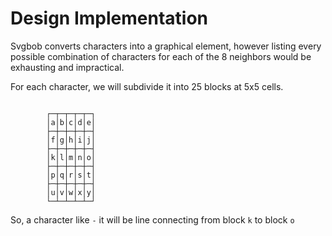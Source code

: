 # Design Implementation

Svgbob converts characters into a graphical element, however listing every possible combination of characters for each of the 8 neighbors
would be exhausting and impractical.

For each character, we will subdivide it into 25 blocks at 5x5 cells.

```bob

        ┌─┬─┬─┬─┬─┐
        │a│b│c│d│e│
        ├─┼─┼─┼─┼─┤
        │f│g│h│i│j│
        ├─┼─┼─┼─┼─┤
        │k│l│m│n│o│
        ├─┼─┼─┼─┼─┤
        │p│q│r│s│t│
        ├─┼─┼─┼─┼─┤
        │u│v│w│x│y│
        └─┴─┴─┴─┴─┘

```

So, a character like `-` it will be line connecting from block `k` to block `o`
